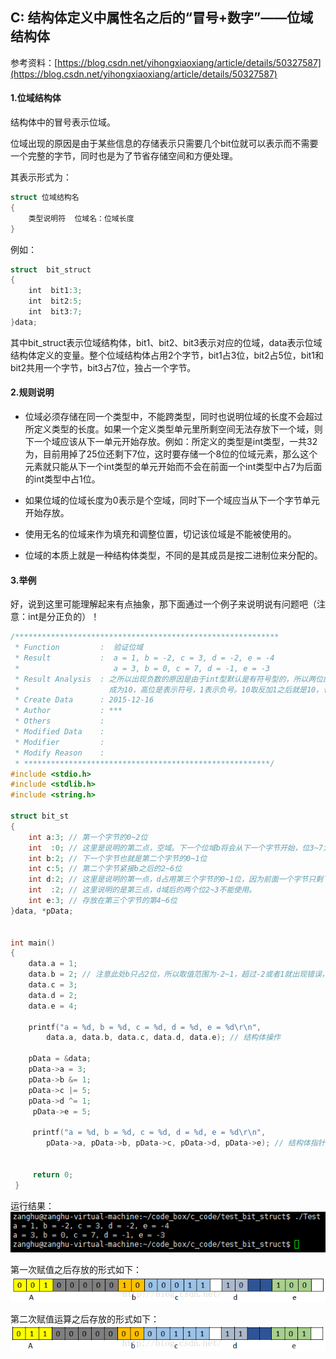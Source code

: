 ## C: 结构体定义中属性名之后的“冒号+数字”——位域结构体

参考资料：[https://blog.csdn.net/yihongxiaoxiang/article/details/50327587](https://blog.csdn.net/yihongxiaoxiang/article/details/50327587)

#### 1.位域结构体

结构体中的冒号表示位域。

位域出现的原因是由于某些信息的存储表示只需要几个bit位就可以表示而不需要一个完整的字节，同时也是为了节省存储空间和方便处理。

其表示形式为：
```c
struct 位域结构名
{
    类型说明符  位域名：位域长度
}
```
例如：
```c
struct  bit_struct
{
    int  bit1:3;
    int  bit2:5;
    int  bit3:7;
}data;
```
其中bit_struct表示位域结构体，bit1、bit2、bit3表示对应的位域，data表示位域结构体定义的变量。整个位域结构体占用2个字节，bit1占3位，bit2占5位，bit1和bit2共用一个字节，bit3占7位，独占一个字节。

#### 2.规则说明

* 位域必须存储在同一个类型中，不能跨类型，同时也说明位域的长度不会超过所定义类型的长度。如果一个定义类型单元里所剩空间无法存放下一个域，则下一个域应该从下一单元开始存放。例如：所定义的类型是int类型，一共32为，目前用掉了25位还剩下7位，这时要存储一个8位的位域元素，那么这个元素就只能从下一个int类型的单元开始而不会在前面一个int类型中占7为后面的int类型中占1位。

* 如果位域的位域长度为0表示是个空域，同时下一个域应当从下一个字节单元开始存放。

* 使用无名的位域来作为填充和调整位置，切记该位域是不能被使用的。

* 位域的本质上就是一种结构体类型，不同的是其成员是按二进制位来分配的。

#### 3.举例

好，说到这里可能理解起来有点抽象，那下面通过一个例子来说明说有问题吧（注意：int是分正负的）！

```c
/***********************************************************
 * Function         :  验证位域
 * Result           :  a = 1, b = -2, c = 3, d = -2, e = -4
 *                     a = 3, b = 0, c = 7, d = -1, e = -3
 * Result Analysis  : 之所以出现负数的原因是由于int型默认是有符号型的，所以两位的位域赋值2时就会溢出，
 *                    成为10，高位是表示符号，1表示负号。10取反加1之后就是10，也就是2，所以值是-2
 * Create Data      : 2015-12-16
 * Author           : ***
 * Others           : 
 * Modified Data    :
 * Modifier         :
 * Modify Reason    :
 * *******************************************************/
#include <stdio.h>
#include <stdlib.h>
#include <string.h>

struct bit_st
{
    int a:3; // 第一个字节的0~2位
    int  :0; // 这里是说明的第二点，空域。下一个位域b将会从下一个字节开始，位3~7为全0。
    int b:2; // 下一个字节也就是第二个字节的0~1位
    int c:5; // 第二个字节紧接b之后的2~6位
    int d:2; // 这里是说明的第一点，d占用第三个字节的0~1位，因为前面一个字节只剩下一位不能存放d，所以另起一个字节存放。
    int  :2; // 这里说明的是第三点，d域后的两个位2~3不能使用。
    int e:3; // 存放在第三个字节的第4~6位
}data, *pData;


int main()
{       
    data.a = 1;
    data.b = 2; // 注意此处b只占2位，所以取值范围为-2~1，超过-2或者1就出现错误，所以赋值时注意位域的范围
    data.c = 3; 
    data.d = 2; 
    data.e = 4;

    printf("a = %d, b = %d, c = %d, d = %d, e = %d\r\n",
        data.a, data.b, data.c, data.d, data.e); // 结构体操作

    pData = &data;
    pData->a = 3;
    pData->b &= 1;
    pData->c |= 5;
    pData->d ^= 1;
     pData->e = 5;

     printf("a = %d, b = %d, c = %d, d = %d, e = %d\r\n",
        pData->a, pData->b, pData->c, pData->d, pData->e); // 结构体指针操作


     return 0;
 }
```

运行结果：
![](/assets/c048_003.PNG)

第一次赋值之后存放的形式如下：
![](/assets/c048_01.png)

第二次赋值运算之后存放的形式如下：
![](/assets/c048_02.png)